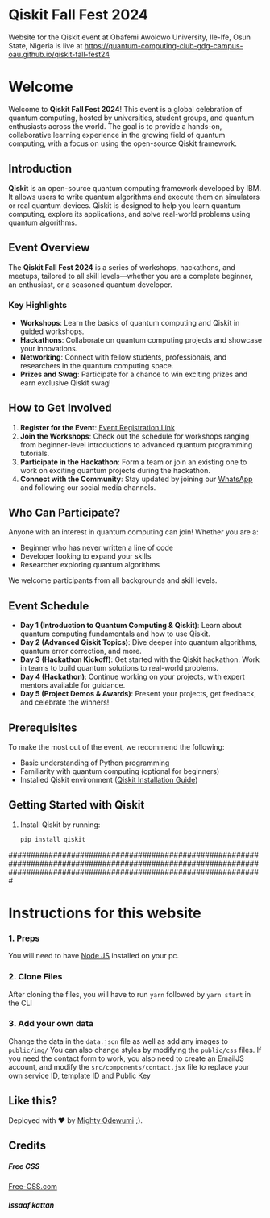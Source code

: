 # Qiskit Fall Fest 2024

Website for the Qiskit event at Obafemi Awolowo University, Ile-Ife, Osun State, Nigeria is live at https://quantum-computing-club-gdg-campus-oau.github.io/qiskit-fall-fest24
 

# Welcome
Welcome to **Qiskit Fall Fest 2024**! This event is a global celebration of quantum computing, hosted by universities, student groups, and quantum enthusiasts across the world. The goal is to provide a hands-on, collaborative learning experience in the growing field of quantum computing, with a focus on using the open-source Qiskit framework.

## Introduction

**Qiskit** is an open-source quantum computing framework developed by IBM. It allows users to write quantum algorithms and execute them on simulators or real quantum devices. Qiskit is designed to help you learn quantum computing, explore its applications, and solve real-world problems using quantum algorithms.

## Event Overview

The **Qiskit Fall Fest 2024** is a series of workshops, hackathons, and meetups, tailored to all skill levels—whether you are a complete beginner, an enthusiast, or a seasoned quantum developer.

### Key Highlights
- **Workshops**: Learn the basics of quantum computing and Qiskit in guided workshops.
- **Hackathons**: Collaborate on quantum computing projects and showcase your innovations.
- **Networking**: Connect with fellow students, professionals, and researchers in the quantum computing space.
- **Prizes and Swag**: Participate for a chance to win exciting prizes and earn exclusive Qiskit swag!

## How to Get Involved

1. **Register for the Event**: [Event Registration Link](https://gdg.community.dev/events/details/google-gdg-on-campus-obafemi-awolowo-university-ife-nigeria-presents-ibm-qiskit-fall-fest-gdg-oau-quantum-computing-chapter)
2. **Join the Workshops**: Check out the schedule for workshops ranging from beginner-level introductions to advanced quantum programming tutorials.
3. **Participate in the Hackathon**: Form a team or join an existing one to work on exciting quantum projects during the hackathon.
4. **Connect with the Community**: Stay updated by joining our [WhatsApp](#) and following our social media channels.

## Who Can Participate?

Anyone with an interest in quantum computing can join! Whether you are a:
- Beginner who has never written a line of code
- Developer looking to expand your skills
- Researcher exploring quantum algorithms

We welcome participants from all backgrounds and skill levels.

## Event Schedule

- **Day 1 (Introduction to Quantum Computing & Qiskit)**: Learn about quantum computing fundamentals and how to use Qiskit.
- **Day 2 (Advanced Qiskit Topics)**: Dive deeper into quantum algorithms, quantum error correction, and more.
- **Day 3 (Hackathon Kickoff)**: Get started with the Qiskit hackathon. Work in teams to build quantum solutions to real-world problems.
- **Day 4 (Hackathon)**: Continue working on your projects, with expert mentors available for guidance.
- **Day 5 (Project Demos & Awards)**: Present your projects, get feedback, and celebrate the winners!

## Prerequisites

To make the most out of the event, we recommend the following:
- Basic understanding of Python programming
- Familiarity with quantum computing (optional for beginners)
- Installed Qiskit environment ([Qiskit Installation Guide](https://qiskit.org/documentation/getting_started.html))

## Getting Started with Qiskit

1. Install Qiskit by running:
   ```bash
   pip install qiskit
   ```
#########################################################################################################################################################################


# Instructions for this website
### 1. Preps
You will need to have <a href="https://nodejs.org/">Node JS</a> installed on your pc. 

### 2. Clone Files
After cloning the files, you will have to run ```yarn``` followed by ```yarn start``` in the CLI
### 3. Add your own data 
Change the data in the ```data.json``` file as well as add any images to ```public/img/```
You can also change styles by modifying the ```public/css``` files.
If you need the contact form to work, you also need to create an EmailJS account, and modify the ```src/components/contact.jsx``` file to replace your own service ID, template ID and Public Key

## Like this?
Deployed with ❤ by [Mighty Odewumi](https://github.com/mighty-odewumi) ;).

## Credits
##### Free CSS 
<a href="https://www.free-css.com/assets/files/free-css-templates/preview/page234/interact/">Free-CSS.com </a>

##### Issaaf kattan
